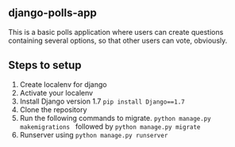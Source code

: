 ## django-polls-app
  This is a basic polls application where users can create questions containing several options, so that other users can vote, obviously.
## Steps to setup
  1. Create localenv for django
  2. Activate your localenv
  3. Install Django version 1.7 `pip install Django==1.7`
  4. Clone the repository
  5. Run the following commands to migrate.
     `python manage.py makemigrations `
     followed by 
     `python manage.py migrate`
  6. Runserver using  `python manage.py runserver`
  
     
